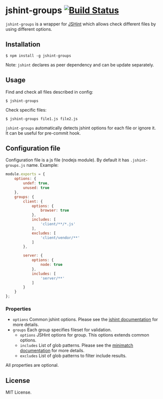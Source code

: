 # jshint-groups [![Build Status](https://travis-ci.org/ikokostya/jshint-groups.png?branch=master)](https://travis-ci.org/ikokostya/jshint-groups)

`jshint-groups` is a wrapper for [JSHint](http://www.jshint.com/) which allows check different files by using different options.

## Installation

```
$ npm install -g jshint-groups
```
Note: `jshint` declares as peer dependency and can be update separately.

## Usage

Find and check all files described in config:

```
$ jshint-groups
```

Check specific files:

```
$ jshint-groups file1.js file2.js
```

`jshint-groups` automatically detects jshint options for each file or ignore it. It can be useful for pre-commit hook.


## Configuration file

Configuration file is a js file (nodejs module). By default it has `.jshint-groups.js` name. Example:

```javascript
module.exports = {
    options: {
        undef: true,
        unused: true
    },
    groups: {
        client: {
            options: {
                browser: true
            },
            includes: [
                'client/**/*.js'
            ],
            excludes: [
                'client/vendor/**'
            ]
        },

        server: {
            options: {
                node: true
            },
            includes: [
                'server/**'
            ]
        }
    }
};
```

### Properties

* `options` Common jshint options. Please see the [jshint documentation](http://jshint.com/docs/options/) for more details.
* `groups` Each group specifies fileset for validation.
  * `options` JSHint options for group. This options extends common options.
  * `includes` List of glob patterns. Please see the [minimatch
documentation](https://github.com/isaacs/minimatch) for more details.
  * `excludes` List of glob patterns to filter include results.

All properties are optional.

## License

MIT License.

